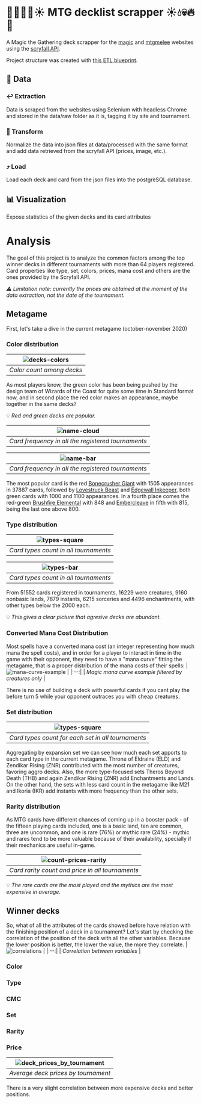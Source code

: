 # :deciduous_tree::fire::skull::droplet::sunny: MTG decklist scrapper :sunny::droplet::skull::fire::deciduous_tree:
 A Magic the Gathering deck scrapper for the [magic](magic.gg) and [mtgmelee](mtgmelee.com) websites using the [scryfall API](https://scryfall.com/docs/api).
 
 Project structure was created with [this ETL blueprint](https://github.com/aguiarandre/etl-pipelines).
 
## :floppy_disk: Data
### :leftwards_arrow_with_hook: Extraction
Data is scraped from the websites using Selenium with headless Chrome and stored in the data/raw folder as it is, tagging it by site and tournament.
### :arrows_counterclockwise: Transform
Normalize the data into json files at data/processed with the same format and add data retrieved from the scryfall API (prices, image, etc.).
### :arrow_heading_up: Load
Load each deck and card from the json files into the postgreSQL database.
## :bar_chart: Visualization
Expose statistics of the given decks and its card attributes

# Analysis
The goal of this project is to analyze the common factors among the top winner decks in different tournaments with more than 64 players registered. Card properties like type, set, colors, prices, mana cost and others are the ones provided by the Scryfall API.

*:warning: Limitation note: currently the prices are obtained at the moment of the data extraction, not the date of the tournament.*

## Metagame
First, let's take a dive in the current metagame (october-november 2020)


### Color distribution

| ![decks-colors](viz/decks_colors.png) |
|:--:|
| *Color count among decks* |

As most players know, the green color has been being pushed by the design team of Wizards of the Coast for quite some time in Standard format now, and in second place the red color makes an appearance, maybe together in the same decks?

:bulb: *Red and green decks are popular.*

| ![name-cloud](viz/nonland_name_cloud.png) |
|:--:|
| *Card frequency in all the registered tournaments* |

| ![name-bar](viz/nonland_name_count.png) |
|:--:|
| *Card frequency in all the registered tournaments* |

The most popular card is the red [Bonecrusher Giant](https://scryfall.com/card/eld/115/bonecrusher-giant-stomp) with 1505 appearances in 37887 cards, followed by [Lovestruck Beast](https://scryfall.com/card/eld/165/lovestruck-beast-hearts-desire) and [Edgewall Inkeeper](https://scryfall.com/card/eld/151/edgewall-innkeeper), both green cards with 1000 and 1100 appearances. In a fourth place comes the red-green [Brushfire Elemental](https://scryfall.com/card/znr/221/brushfire-elemental) with 848 and [Embercleave](https://scryfall.com/card/eld/120/embercleave) in fifth with 815, being the last one above 800.

### Type distribution
| ![types-square](viz/types_square.png) | 
|:--:|
| *Card types count in all tournaments* |

| ![types-bar](viz/types_count.png) |
|:--:|
| *Card types count in all tournaments* |

From 51552 cards registered in tournaments, 16229 were creatures, 9160 nonbasic lands, 7879 instants, 6215 sorceries and 4496 enchantments, with other types below the 2000 each.

:bulb: *This gives a clear picture that agresive decks are abundant.*

### Converted Mana Cost Distribution
Most spells have a converted mana cost (an integer representing how much mana the spell costs), and in order for a player to interact in time in the game with 
their opponent, they need to have a "mana curve" fitting the metagame, that is a proper distribution of the mana costs of their spells:
| ![mana-curve-example](viz/mana_curve_example.png) | 
|:--:|
| *Magic mana curve example filtered by creatures only* |

There is no use of building a deck with powerful cards if you cant play the before turn 5 while your opponent outraces you with cheap creatures.

### Set distribution
| ![types-square](viz/sets_type_count.png) | 
|:--:|
| *Card types count for each set in all tournaments* |

Aggregating by expansion set we can see how much each set apports to each card type in the current metagame. Throne of Eldraine (ELD) and Zendikar Rising (ZNR) contributed with the most number of creatures, favoring aggro decks. Also, the more type-focused sets Theros Beyond Death (THB) and again Zendikar Rising (ZNR) add Enchantments and Lands. On the other hand, the sets with less card count in the metagame like M21 and Ikoria (IKR) add instants with more frequency than the other sets.
### Rarity distribution
As MTG cards have different chances of coming up in a booster pack - of the fifteen playing cards included, one is a basic land, ten are common, three are uncommon, and one is rare (76%) or mythic rare (24%) - mythic and rares tend to be more valuable because of their availability, specially if their mechanics are useful in-game.

| ![count-prices-rarity](viz/amount_price_rarity.png) | 
|:--:|
| *Card rarity count and price in all tournaments* |

:bulb: *The rare cards are the most played and the mythics are the most expensive in average.*
## Winner decks
So, what of all the attributes of the cards showed before have relation with the finishing position of a deck in a tournament? Let's start by checking the correlation of the position of the deck with all the other variables. Because the lower position is better, the lower the value, the more they correlate.
| ![correlations](viz/correlation.png) | 
|:--:|
| *Correlation between variables* |

### Color
### Type
### CMC
### Set
### Rarity
### Price
| ![deck_prices_by_tournament](viz/avg_winner_price.png) | 
|:--:|
| *Average deck prices by tournament* |
There is a very slight correlation between more expensive decks and better positions.

